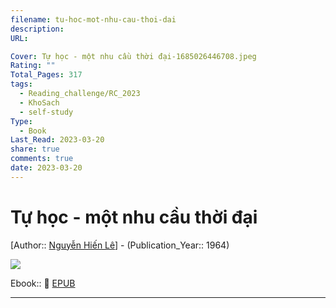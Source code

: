```yaml
---
filename: tu-hoc-mot-nhu-cau-thoi-dai
description: 
URL: 

Cover: Tự học - một nhu cầu thời đại-1685026446708.jpeg
Rating: ""
Total_Pages: 317
tags:
  - Reading_challenge/RC_2023
  - KhoSach
  - self-study
Type:
  - Book
Last_Read: 2023-03-20
share: true
comments: true
date: 2023-03-20
---
```

# Tự học - một nhu cầu thời đại
[Author:: [Nguyễn Hiến Lê](../../Nguy%E1%BB%85n%20Hi%E1%BA%BFn%20L%C3%AA.md)] - (Publication_Year:: 1964)

![](https://i.imgur.com/ZNQ7qRV.jpg)

Ebook:: 📘 [EPUB](https://onedrive.live.com/download?resid=E92BC60129512289%21136&authkey=!ALEupx-BFHlR64g)

---
